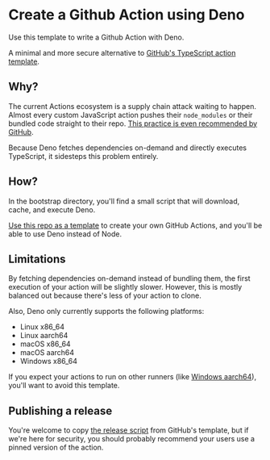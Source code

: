 # Create a Github Action using Deno

Use this template to write a Github Action with Deno.

A minimal and more secure alternative to
[GitHub's TypeScript action template](https://github.com/actions/typescript-action).

## Why?

The current Actions ecosystem is a supply chain attack waiting to happen. Almost
every custom JavaScript action pushes their `node_modules` or their bundled code
straight to their repo.
[This practice is even recommended by GitHub](https://docs.github.com/en/actions/creating-actions/creating-a-javascript-action#commit-tag-and-push-your-action-to-github).

Because Deno fetches dependencies on-demand and directly executes TypeScript, it
sidesteps this problem entirely.

## How?

In the bootstrap directory, you'll find a small script that will download,
cache, and execute Deno.

[Use this repo as a template](https://github.com/new?template_name=deno-action&template_owner=tombl)
to create your own GitHub Actions, and you'll be able to use Deno instead of
Node.

## Limitations

By fetching dependencies on-demand instead of bundling them, the first execution
of your action will be slightly slower. However, this is mostly balanced out
because there's less of your action to clone.

Also, Deno only currently supports the following platforms:

- Linux x86_64
- Linux aarch64
- macOS x86_64
- macOS aarch64
- Windows x86_64

If you expect your actions to run on other runners (like
[Windows aarch64](https://github.com/denoland/deno/issues/13331)), you'll want
to avoid this template.

## Publishing a release

You're welcome to copy
[the release script](https://github.com/actions/typescript-action/blob/main/script/release)
from GitHub's template, but if we're here for security, you should probably
recommend your users use a pinned version of the action.
